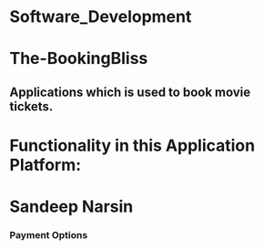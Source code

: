 # Software_Development

# The-BookingBliss

## Applications which is used to book movie tickets.

# Functionality in this Application Platform:
# Sandeep Narsin
### Payment Options
